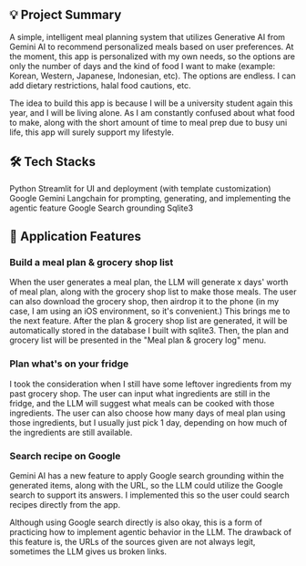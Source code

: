 ## 💡 Project Summary
A simple, intelligent meal planning system that utilizes Generative AI from Gemini AI to recommend personalized meals based on user preferences. At the moment, this app is personalized with my own needs, so the options are only the number of days and the kind of food I want to make (example: Korean, Western, Japanese, Indonesian, etc). The options are endless. I can add dietary restrictions, halal food cautions, etc.

The idea to build this app is because I will be a university student again this year, and I will be living alone. As I am constantly confused about what food to make, along with the short amount of time to meal prep due to busy uni life, this app will surely support my lifestyle.

## 🛠️ Tech Stacks
Python
Streamlit for UI and deployment (with template customization) 
Google Gemini
Langchain for prompting, generating, and implementing the agentic feature
Google Search grounding
Sqlite3

## 👾 Application Features
### Build a meal plan & grocery shop list
When the user generates a meal plan, the LLM will generate x days' worth of meal plan, along with the grocery shop list to make those meals. The user can also download the grocery shop, then airdrop it to the phone (in my case, I am using an iOS environment, so it's convenient.) This brings me to the next feature.
After the plan & grocery shop list are generated, it will be automatically stored in the database I built with sqlite3. Then, the plan and grocery list will be presented in the "Meal plan & grocery log" menu.

### Plan what's on your fridge
I took the consideration when I still have some leftover ingredients from my past grocery shop. The user can input what ingredients are still in the fridge, and the LLM will suggest what meals can be cooked with those ingredients. The user can also choose how many days of meal plan using those ingredients, but I usually just pick 1 day, depending on how much of the ingredients are still available.

### Search recipe on Google
Gemini AI has a new feature to apply Google search grounding within the generated items, along with the URL, so the LLM could utilize the Google search to support its answers. I implemented this so the user could search recipes directly from the app.

Although using Google search directly is also okay, this is a form of practicing how to implement agentic behavior in the LLM. The drawback of this feature is, the URLs of the sources given are not always legit, sometimes the LLM gives us broken links.
